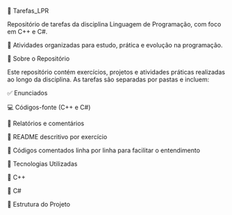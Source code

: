 📘 Tarefas_LPR

Repositório de tarefas da disciplina Linguagem de Programação, com foco em C++ e C#.

🧠 Atividades organizadas para estudo, prática e evolução na programação.

📌 Sobre o Repositório

Este repositório contém exercícios, projetos e atividades práticas realizadas ao longo da disciplina. As tarefas são separadas por pastas e incluem:

✅ Enunciados

💻 Códigos-fonte (C++ e C#)

📝 Relatórios e comentários

📄 README descritivo por exercício

💬 Códigos comentados linha por linha para facilitar o entendimento

🧰 Tecnologias Utilizadas

🔹 C++ 

🔸 C# 

📁 Estrutura do Projeto

